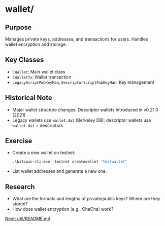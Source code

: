 # wallet/

## Purpose
Manages private keys, addresses, and transactions for users. Handles wallet encryption and storage.

## Key Classes
- `CWallet`: Main wallet class
- `CWalletTx`: Wallet transaction
- `LegacyScriptPubKeyMan`, `DescriptorScriptPubKeyMan`: Key management

## Historical Note
- Major wallet structure changes: Descriptor wallets introduced in v0.21.0 (2021)
- Legacy wallets use `wallet.dat` (Berkeley DB); descriptor wallets use `wallet.dat` + descriptors

## Exercise
- Create a new wallet on testnet:
  ```powershell
  .\bitcoin-cli.exe -testnet createwallet "testwallet"
  ```
- List wallet addresses and generate a new one.

## Research
- What are the formats and lengths of private/public keys? Where are they stored?
- How does wallet encryption (e.g., ChaCha) work?

[Next: util/README.md](../util/README.md)
